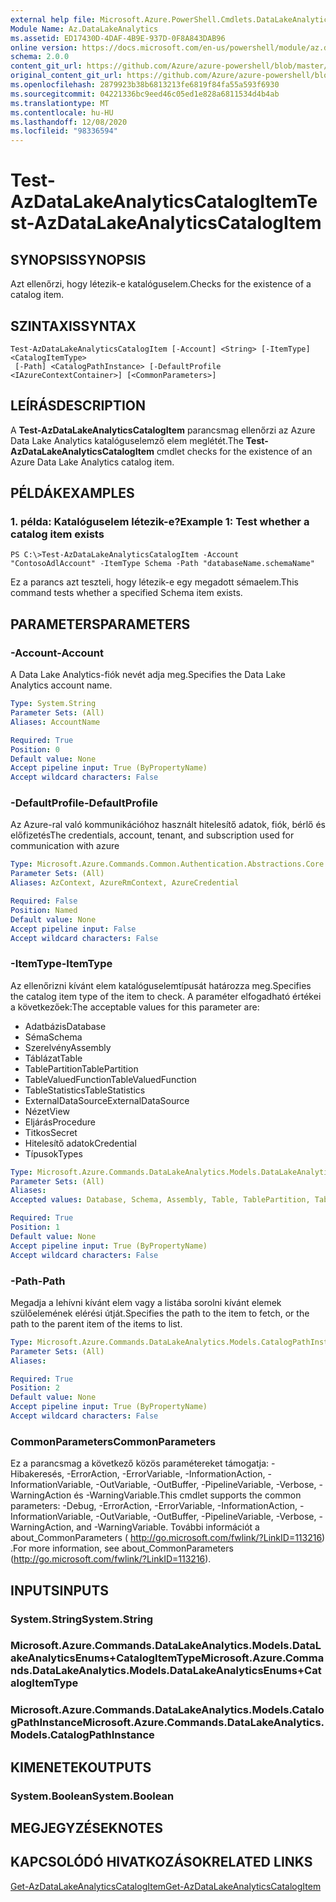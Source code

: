 ```yaml
---
external help file: Microsoft.Azure.PowerShell.Cmdlets.DataLakeAnalytics.dll-Help.xml
Module Name: Az.DataLakeAnalytics
ms.assetid: ED17430D-4DAF-4B9E-937D-0F8A843DAB96
online version: https://docs.microsoft.com/en-us/powershell/module/az.datalakeanalytics/test-azdatalakeanalyticscatalogitem
schema: 2.0.0
content_git_url: https://github.com/Azure/azure-powershell/blob/master/src/DataLakeAnalytics/DataLakeAnalytics/help/Test-AzDataLakeAnalyticsCatalogItem.md
original_content_git_url: https://github.com/Azure/azure-powershell/blob/master/src/DataLakeAnalytics/DataLakeAnalytics/help/Test-AzDataLakeAnalyticsCatalogItem.md
ms.openlocfilehash: 2879923b38b6813213fe6819f84fa55a593f6930
ms.sourcegitcommit: 04221336bc9eed46c05ed1e828a6811534d4b4ab
ms.translationtype: MT
ms.contentlocale: hu-HU
ms.lasthandoff: 12/08/2020
ms.locfileid: "98336594"
---
```

# <span data-ttu-id="18d49-101">Test-AzDataLakeAnalyticsCatalogItem</span><span class="sxs-lookup"><span data-stu-id="18d49-101">Test-AzDataLakeAnalyticsCatalogItem</span></span>

## <span data-ttu-id="18d49-102">SYNOPSIS</span><span class="sxs-lookup"><span data-stu-id="18d49-102">SYNOPSIS</span></span>
<span data-ttu-id="18d49-103">Azt ellenőrzi, hogy létezik-e katalóguselem.</span><span class="sxs-lookup"><span data-stu-id="18d49-103">Checks for the existence of a catalog item.</span></span>

## <span data-ttu-id="18d49-104">SZINTAXIS</span><span class="sxs-lookup"><span data-stu-id="18d49-104">SYNTAX</span></span>

```
Test-AzDataLakeAnalyticsCatalogItem [-Account] <String> [-ItemType] <CatalogItemType>
 [-Path] <CatalogPathInstance> [-DefaultProfile <IAzureContextContainer>] [<CommonParameters>]
```

## <span data-ttu-id="18d49-105">LEÍRÁS</span><span class="sxs-lookup"><span data-stu-id="18d49-105">DESCRIPTION</span></span>
<span data-ttu-id="18d49-106">A **Test-AzDataLakeAnalyticsCatalogItem** parancsmag ellenőrzi az Azure Data Lake Analytics katalóguselemző elem meglétét.</span><span class="sxs-lookup"><span data-stu-id="18d49-106">The **Test-AzDataLakeAnalyticsCatalogItem** cmdlet checks for the existence of an Azure Data Lake Analytics catalog item.</span></span>

## <span data-ttu-id="18d49-107">PÉLDÁK</span><span class="sxs-lookup"><span data-stu-id="18d49-107">EXAMPLES</span></span>

### <span data-ttu-id="18d49-108">1. példa: Katalóguselem létezik-e?</span><span class="sxs-lookup"><span data-stu-id="18d49-108">Example 1: Test whether a catalog item exists</span></span>
```
PS C:\>Test-AzDataLakeAnalyticsCatalogItem -Account "ContosoAdlAccount" -ItemType Schema -Path "databaseName.schemaName"
```

<span data-ttu-id="18d49-109">Ez a parancs azt teszteli, hogy létezik-e egy megadott sémaelem.</span><span class="sxs-lookup"><span data-stu-id="18d49-109">This command tests whether a specified Schema item exists.</span></span>

## <span data-ttu-id="18d49-110">PARAMETERS</span><span class="sxs-lookup"><span data-stu-id="18d49-110">PARAMETERS</span></span>

### <span data-ttu-id="18d49-111">-Account</span><span class="sxs-lookup"><span data-stu-id="18d49-111">-Account</span></span>
<span data-ttu-id="18d49-112">A Data Lake Analytics-fiók nevét adja meg.</span><span class="sxs-lookup"><span data-stu-id="18d49-112">Specifies the Data Lake Analytics account name.</span></span>

```yaml
Type: System.String
Parameter Sets: (All)
Aliases: AccountName

Required: True
Position: 0
Default value: None
Accept pipeline input: True (ByPropertyName)
Accept wildcard characters: False
```

### <span data-ttu-id="18d49-113">-DefaultProfile</span><span class="sxs-lookup"><span data-stu-id="18d49-113">-DefaultProfile</span></span>
<span data-ttu-id="18d49-114">Az Azure-ral való kommunikációhoz használt hitelesítő adatok, fiók, bérlő és előfizetés</span><span class="sxs-lookup"><span data-stu-id="18d49-114">The credentials, account, tenant, and subscription used for communication with azure</span></span>

```yaml
Type: Microsoft.Azure.Commands.Common.Authentication.Abstractions.Core.IAzureContextContainer
Parameter Sets: (All)
Aliases: AzContext, AzureRmContext, AzureCredential

Required: False
Position: Named
Default value: None
Accept pipeline input: False
Accept wildcard characters: False
```

### <span data-ttu-id="18d49-115">-ItemType</span><span class="sxs-lookup"><span data-stu-id="18d49-115">-ItemType</span></span>
<span data-ttu-id="18d49-116">Az ellenőrizni kívánt elem katalóguselemtípusát határozza meg.</span><span class="sxs-lookup"><span data-stu-id="18d49-116">Specifies the catalog item type of the item to check.</span></span>
<span data-ttu-id="18d49-117">A paraméter elfogadható értékei a következőek:</span><span class="sxs-lookup"><span data-stu-id="18d49-117">The acceptable values for this parameter are:</span></span>
- <span data-ttu-id="18d49-118">Adatbázis</span><span class="sxs-lookup"><span data-stu-id="18d49-118">Database</span></span>
- <span data-ttu-id="18d49-119">Séma</span><span class="sxs-lookup"><span data-stu-id="18d49-119">Schema</span></span>
- <span data-ttu-id="18d49-120">Szerelvény</span><span class="sxs-lookup"><span data-stu-id="18d49-120">Assembly</span></span>
- <span data-ttu-id="18d49-121">Táblázat</span><span class="sxs-lookup"><span data-stu-id="18d49-121">Table</span></span>
- <span data-ttu-id="18d49-122">TablePartition</span><span class="sxs-lookup"><span data-stu-id="18d49-122">TablePartition</span></span>
- <span data-ttu-id="18d49-123">TableValuedFunction</span><span class="sxs-lookup"><span data-stu-id="18d49-123">TableValuedFunction</span></span>
- <span data-ttu-id="18d49-124">TableStatistics</span><span class="sxs-lookup"><span data-stu-id="18d49-124">TableStatistics</span></span>
- <span data-ttu-id="18d49-125">ExternalDataSource</span><span class="sxs-lookup"><span data-stu-id="18d49-125">ExternalDataSource</span></span>
- <span data-ttu-id="18d49-126">Nézet</span><span class="sxs-lookup"><span data-stu-id="18d49-126">View</span></span>
- <span data-ttu-id="18d49-127">Eljárás</span><span class="sxs-lookup"><span data-stu-id="18d49-127">Procedure</span></span>
- <span data-ttu-id="18d49-128">Titkos</span><span class="sxs-lookup"><span data-stu-id="18d49-128">Secret</span></span>
- <span data-ttu-id="18d49-129">Hitelesítő adatok</span><span class="sxs-lookup"><span data-stu-id="18d49-129">Credential</span></span>
- <span data-ttu-id="18d49-130">Típusok</span><span class="sxs-lookup"><span data-stu-id="18d49-130">Types</span></span>

```yaml
Type: Microsoft.Azure.Commands.DataLakeAnalytics.Models.DataLakeAnalyticsEnums+CatalogItemType
Parameter Sets: (All)
Aliases:
Accepted values: Database, Schema, Assembly, Table, TablePartition, TableValuedFunction, TableStatistics, ExternalDataSource, View, Procedure, Secret, Credential, Types, Package

Required: True
Position: 1
Default value: None
Accept pipeline input: True (ByPropertyName)
Accept wildcard characters: False
```

### <span data-ttu-id="18d49-131">-Path</span><span class="sxs-lookup"><span data-stu-id="18d49-131">-Path</span></span>
<span data-ttu-id="18d49-132">Megadja a lehívni kívánt elem vagy a listába sorolni kívánt elemek szülőelemének elérési útját.</span><span class="sxs-lookup"><span data-stu-id="18d49-132">Specifies the path to the item to fetch, or the path to the parent item of the items to list.</span></span>

```yaml
Type: Microsoft.Azure.Commands.DataLakeAnalytics.Models.CatalogPathInstance
Parameter Sets: (All)
Aliases:

Required: True
Position: 2
Default value: None
Accept pipeline input: True (ByPropertyName)
Accept wildcard characters: False
```

### <span data-ttu-id="18d49-133">CommonParameters</span><span class="sxs-lookup"><span data-stu-id="18d49-133">CommonParameters</span></span>
<span data-ttu-id="18d49-134">Ez a parancsmag a következő közös paramétereket támogatja: -Hibakeresés, -ErrorAction, -ErrorVariable, -InformationAction, -InformationVariable, -OutVariable, -OutBuffer, -PipelineVariable, -Verbose, -WarningAction és -WarningVariable.</span><span class="sxs-lookup"><span data-stu-id="18d49-134">This cmdlet supports the common parameters: -Debug, -ErrorAction, -ErrorVariable, -InformationAction, -InformationVariable, -OutVariable, -OutBuffer, -PipelineVariable, -Verbose, -WarningAction, and -WarningVariable.</span></span> <span data-ttu-id="18d49-135">További információt a about_CommonParameters ( http://go.microsoft.com/fwlink/?LinkID=113216) .</span><span class="sxs-lookup"><span data-stu-id="18d49-135">For more information, see about_CommonParameters (http://go.microsoft.com/fwlink/?LinkID=113216).</span></span>

## <span data-ttu-id="18d49-136">INPUTS</span><span class="sxs-lookup"><span data-stu-id="18d49-136">INPUTS</span></span>

### <span data-ttu-id="18d49-137">System.String</span><span class="sxs-lookup"><span data-stu-id="18d49-137">System.String</span></span>

### <span data-ttu-id="18d49-138">Microsoft.Azure.Commands.DataLakeAnalytics.Models.DataLakeAnalyticsEnums+CatalogItemType</span><span class="sxs-lookup"><span data-stu-id="18d49-138">Microsoft.Azure.Commands.DataLakeAnalytics.Models.DataLakeAnalyticsEnums+CatalogItemType</span></span>

### <span data-ttu-id="18d49-139">Microsoft.Azure.Commands.DataLakeAnalytics.Models.CatalogPathInstance</span><span class="sxs-lookup"><span data-stu-id="18d49-139">Microsoft.Azure.Commands.DataLakeAnalytics.Models.CatalogPathInstance</span></span>

## <span data-ttu-id="18d49-140">KIMENETEK</span><span class="sxs-lookup"><span data-stu-id="18d49-140">OUTPUTS</span></span>

### <span data-ttu-id="18d49-141">System.Boolean</span><span class="sxs-lookup"><span data-stu-id="18d49-141">System.Boolean</span></span>

## <span data-ttu-id="18d49-142">MEGJEGYZÉSEK</span><span class="sxs-lookup"><span data-stu-id="18d49-142">NOTES</span></span>

## <span data-ttu-id="18d49-143">KAPCSOLÓDÓ HIVATKOZÁSOK</span><span class="sxs-lookup"><span data-stu-id="18d49-143">RELATED LINKS</span></span>

[<span data-ttu-id="18d49-144">Get-AzDataLakeAnalyticsCatalogItem</span><span class="sxs-lookup"><span data-stu-id="18d49-144">Get-AzDataLakeAnalyticsCatalogItem</span></span>](./Get-AzDataLakeAnalyticsCatalogItem.md)



